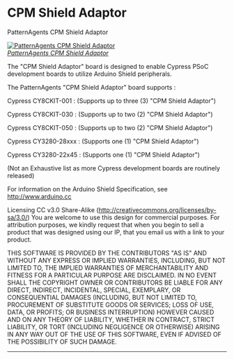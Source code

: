 CPM Shield Adaptor
====================

PatternAgents CPM Shield Adaptor

[![PatternAgents CPM Shield Adaptor](http://www.patternagent.com/img/project/CPM_Shield/CPM_Shield_model.png)  
*PatternAgents CPM Shield Adaptor*](http://www.patternagent.com/projects/CPM_Shield.html)

The "CPM Shield Adaptor" board is designed to enable Cypress PSoC development boards to utilize Arduino Shield peripherals.

The PatternAgents "CPM Shield Adaptor" board supports :

Cypress CY8CKIT-001 : (Supports up to three (3) "CPM Shield Adaptor")

Cypress CY8CKIT-030 : (Supports up to two (2) "CPM Shield Adaptor")

Cypress CY8CKIT-050 : (Supports up to two (2) "CPM Shield Adaptor")

Cypress CY3280-28xxx : (Supports one (1) "CPM Shield Adaptor")

Cypress CY3280-22x45 : (Supports one (1) "CPM Shield Adaptor")

(Not an Exhaustive list as more Cypress development boards are routinely released)

For information on the Arduino Shield Specification, see http://www.arduino.cc

Licensing CC v3.0 Share-Alike (http://creativecommons.org/licenses/by-sa/3.0/) 
You are welcome to use this design for commercial purposes. 
For attribution purposes, we kindly request that when you begin to sell a product 
that was designed using our IP, that you email us with a link to your product.

THIS SOFTWARE IS PROVIDED BY THE CONTRIBUTORS "AS IS" AND WITHOUT ANY EXPRESS OR IMPLIED WARRANTIES, 
INCLUDING, BUT NOT LIMITED TO, THE IMPLIED WARRANTIES OF MERCHANTABILITY AND FITNESS FOR A PARTICULAR PURPOSE ARE DISCLAIMED. 
IN NO EVENT SHALL THE COPYRIGHT OWNER OR CONTRIBUTORS BE LIABLE FOR ANY DIRECT, INDIRECT, INCIDENTAL, SPECIAL, EXEMPLARY, 
OR CONSEQUENTIAL DAMAGES (INCLUDING, BUT NOT LIMITED TO, PROCUREMENT OF SUBSTITUTE GOODS OR SERVICES; LOSS OF USE, DATA, 
OR PROFITS; OR BUSINESS INTERRUPTION) HOWEVER CAUSED AND ON ANY THEORY OF LIABILITY, WHETHER IN CONTRACT, 
STRICT LIABILITY, OR TORT (INCLUDING NEGLIGENCE OR OTHERWISE) ARISING IN ANY WAY OUT OF THE USE OF THIS SOFTWARE, 
EVEN IF ADVISED OF THE POSSIBILITY OF SUCH DAMAGE. 

-------------------------------------------------------------------------------------------
